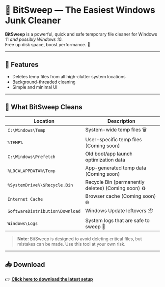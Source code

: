 # 🧹 BitSweep — The Easiest Windows Junk Cleaner

**BitSweep** is a powerful, quick and safe temporary file cleaner for Windows 11 *and possibly Windows 10*.  
Free up disk space, boost performance. 💨

---

## 🚀 Features

- Deletes temp files from all high-clutter system locations
- Background-threaded cleaning
- Simple and minimal UI

---

## 🧼 What BitSweep Cleans

| Location                    | Description                                 |
|----------------------------|---------------------------------------------|
| `C:\Windows\Temp`          | System-wide temp files 🗑️                  |
| `%TEMP%`                   | User-specific temp files (Coming soon)      |
| `C:\Windows\Prefetch`      | Old boot/app launch optimization data       |
| `%LOCALAPPDATA%\Temp`      | App-generated temp data (Coming soon)       |
| `%SystemDrive%\$Recycle.Bin` | Recycle Bin (permanently deletes) (Coming soon) ♻️  |
| `Internet Cache`           | Browser cache (Coming soon) 🌐             |
| `SoftwareDistribution\Download` | Windows Update leftovers 📦           |
| `Windows\Logs`             | System logs that are safe to sweep 📝        |

> **Note:** BitSweep is designed to avoid deleting critical files, but mistakes can be made. Use this tool at your own risk.

---

## 📥 Download

👉 [**Click here to download the latest setup**](https://your-download-link.com)
